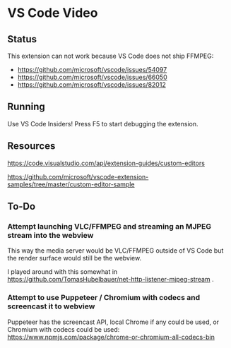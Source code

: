# VS Code Video

## Status

This extension can not work because VS Code does not ship FFMPEG:

- https://github.com/microsoft/vscode/issues/54097
- https://github.com/microsoft/vscode/issues/66050
- https://github.com/microsoft/vscode/issues/82012

## Running

Use VS Code Insiders! Press F5 to start debugging the extension.

## Resources

https://code.visualstudio.com/api/extension-guides/custom-editors

https://github.com/microsoft/vscode-extension-samples/tree/master/custom-editor-sample

## To-Do

### Attempt launching VLC/FFMPEG and streaming an MJPEG stream into the webview

This way the media server would be VLC/FFMPEG outside of VS Code but the render
surface would still be the webview.

I played around with this somewhat in
https://github.com/TomasHubelbauer/net-http-listener-mjpeg-stream
.

### Attempt to use Puppeteer / Chromium with codecs and screencast it to webview

Puppeteer has the screencast API, local Chrome if any could be used, or Chromium
with codecs could be used:
https://www.npmjs.com/package/chrome-or-chromium-all-codecs-bin
